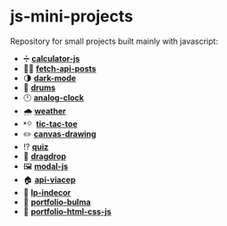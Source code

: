 # js-mini-projects

Repository for small projects built mainly with javascript:

- :heavy_division_sign: [**calculator-js**](https://github.com/LucasMorais1998/js-mini-projects/tree/main/calculator-js)
- :man_technologist: [**fetch-api-posts**](https://github.com/LucasMorais1998/js-mini-projects/tree/main/fetch-api-posts)
- :last_quarter_moon: [**dark-mode**](https://github.com/LucasMorais1998/js-mini-projects/tree/main/dark-mode)
- :drum: [**drums**](https://github.com/LucasMorais1998/js-mini-projects/tree/main/drums)
- :clock12: [**analog-clock**](https://github.com/LucasMorais1998/js-mini-projects/tree/main/analog-clock)
- :cloud_with_rain: [**weather**](https://github.com/LucasMorais1998/js-mini-projects/tree/main/weather)
- <sup><sub><sup><sub>:x: :o:</sub></sup></sub></sup> &nbsp;[**tic-tac-toe**](https://github.com/LucasMorais1998/js-mini-projects/tree/main/tic-tac-toe)
- :pencil2: [**canvas-drawing**](https://github.com/LucasMorais1998/js-mini-projects/tree/main/canvas-drawing)
- :interrobang: [**quiz**](https://github.com/LucasMorais1998/js-mini-projects/tree/main/quiz)
- :pinching_hand: [**dragdrop**](https://github.com/LucasMorais1998/js-mini-projects/tree/main/dragdrop)
- :framed_picture: [**modal-js**](https://github.com/LucasMorais1998/js-mini-projects/tree/main/modal-js)
- :house: [**api-viacep**](https://github.com/LucasMorais1998/js-mini-projects/tree/main/api-viacep)
- :bamboo: [**lp-indecor**](https://github.com/LucasMorais1998/js-mini-projects/tree/main/lp-indecor)
- :green_book: [**portfolio-bulma**](https://github.com/LucasMorais1998/js-mini-projects/tree/main/portfolio-bulma)
- :blue_book: [**portfolio-html-css-js**](https://github.com/LucasMorais1998/js-mini-projects/tree/main/portfolio-html-css-js)
